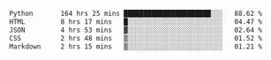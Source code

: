 <!--START_SECTION:waka-->

```txt
Python       164 hrs 25 mins ██████████████████████░░░   88.62 %
HTML         8 hrs 17 mins   █░░░░░░░░░░░░░░░░░░░░░░░░   04.47 %
JSON         4 hrs 53 mins   ▓░░░░░░░░░░░░░░░░░░░░░░░░   02.64 %
CSS          2 hrs 48 mins   ▒░░░░░░░░░░░░░░░░░░░░░░░░   01.52 %
Markdown     2 hrs 15 mins   ▒░░░░░░░░░░░░░░░░░░░░░░░░   01.21 %
```

<!--END_SECTION:waka-->
